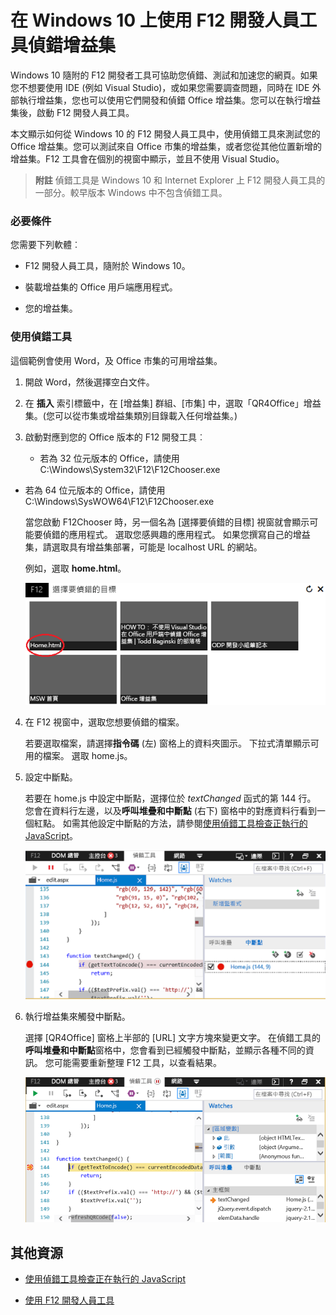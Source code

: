 
# 在 Windows 10 上使用 F12 開發人員工具偵錯增益集

Windows 10 隨附的 F12 開發者工具可協助您偵錯、測試和加速您的網頁。如果您不想要使用 IDE (例如 Visual Studio)，或如果您需要調查問題，同時在 IDE 外部執行增益集，您也可以使用它們開發和偵錯 Office 增益集。您可以在執行增益集後，啟動 F12 開發人員工具。

本文顯示如何從 Windows 10 的 F12 開發人員工具中，使用偵錯工具來測試您的 Office 增益集。您可以測試來自 Office 市集的增益集，或者您從其他位置新增的增益集。F12 工具會在個別的視窗中顯示，並且不使用 Visual Studio。

 >**附註**  偵錯工具是 Windows 10 和 Internet Explorer 上 F12 開發人員工具的一部分。較早版本 Windows 中不包含偵錯工具。 


### 必要條件

您需要下列軟體︰


- F12 開發人員工具，隨附於 Windows 10。 
    
- 裝載增益集的 Office 用戶端應用程式。 
    
- 您的增益集。 
    
### 使用偵錯工具

這個範例會使用 Word，及 Office 市集的可用增益集。

1. 開啟 Word，然後選擇空白文件。 
    
2. 在 **插入** 索引標籤中，在 [增益集] 群組、[市集] 中，選取「QR4Office」增益集。(您可以從市集或增益集類別目錄載入任何增益集。)
    
3. 啟動對應到您的 Office 版本的 F12 開發工具︰
    
      - 若為 32 位元版本的 Office，請使用 C:\Windows\System32\F12\F12Chooser.exe
    
  - 若為 64 位元版本的 Office，請使用 C:\Windows\SysWOW64\F12\F12Chooser.exe
    

    當您啟動 F12Chooser 時，另一個名為 [選擇要偵錯的目標] 視窗就會顯示可能要偵錯的應用程式。 選取您感興趣的應用程式。 如果您撰寫自己的增益集，請選取具有增益集部署，可能是 localhost URL 的網站。 
    
    例如，選取 **home.html**。 
    
    ![F12Chooser 畫面，指向泡泡增益集](../../images/4f8823a3-595a-4657-83ac-8b235a7ba087.png)

4. 在 F12 視窗中，選取您想要偵錯的檔案。
    
    若要選取檔案，請選擇**指令碼** (左) 窗格上的資料夾圖示。 下拉式清單顯示可用的檔案。 選取 home.js。
    
5. 設定中斷點。
    
    若要在 home.js 中設定中斷點，選擇位於 _textChanged_ 函式的第 144 行。 您會在資料行左邊，以及**呼叫堆疊和中斷點** (右下) 窗格中的對應資料行看到一個紅點。 如需其他設定中斷點的方法，請參閱[使用偵錯工具檢查正執行的 JavaScript](https://msdn.microsoft.com/library/dn255007%28v=vs.85%29.aspx)。 
    
    ![利用 home.js 檔案中之中斷點執行偵錯工具](../../images/e3cbc7ca-8b21-4ebb-b7a1-93e2364f1d16.png)

6. 執行增益集來觸發中斷點。
    
    選擇 [QR4Office] 窗格上半部的 [URL] 文字方塊來變更文字。 在偵錯工具的**呼叫堆疊和中斷點**窗格中，您會看到已經觸發中斷點，並顯示各種不同的資訊。 您可能需要重新整理 F12 工具，以查看結果。
    
    ![偵錯工具與觸發中斷點的結果](../../images/e0bcd036-91ce-4509-ae98-6c10b593d61b.png)


## 其他資源



- [使用偵錯工具檢查正在執行的 JavaScript](https://msdn.microsoft.com/library/dn255007%28v=vs.85%29.aspx)
    
- [使用 F12 開發人員工具](https://msdn.microsoft.com/en-us/library/bg182326%28v=vs.85%29.aspx)
    

